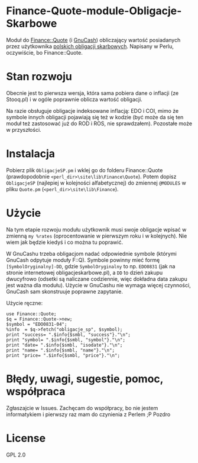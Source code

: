# Finance-Quote-module-Obligacje-Skarbowe

Moduł do [Finance::Quote](https://github.com/finance-quote/finance-quote) (i [GnuCash](https://www.gnucash.org/)) obliczający wartość posiadanych przez użytkownika [polskich obligacji skarbowych](https://www.obligacjeskarbowe.pl/). Napisany w Perlu, oczywiście, bo Finance::Quote.

# Stan rozwoju

Obecnie jest to pierwsza wersja, która sama pobiera dane o inflacji (ze Stooq.pl) i w ogóle poprawnie oblicza wartość obligacji.

Na razie obsługuje obligacje indeksowane inflacją: EDO i COI, mimo że symbole innych obligacji pojawiają się też w kodzie (być może da się ten moduł też zastosować już do ROD i ROS, nie sprawdzałem). Pozostałe może w przyszłości.

# Instalacja

Pobierz plik `ObligacjeSP.pm` i wklej go do folderu Finance::Quote (prawdopodobnie `<perl_dir>\site\lib\Finance\Quote`). Potem dopisz `ObligacjeSP` (najlepiej w kolejności alfabetycznej) do zmiennej `@MODULES` w pliku `Quote.pm` (`<perl_dir>\site\lib\Finance`).

# Użycie

Na tym etapie rozwoju modułu użytkownik musi swoje obligacje wpisać w zmienną `my %rates` (oprocentowanie w pierwszym roku i w kolejnych). Nie wiem jak będzie kiedyś i co można tu poprawić.

W GnuCashu trzeba obligacjom nadać odpowiednie symbole (którymi GnuCash odpytuje moduły F::Q). Symbole powinny mieć formę `[SymbolOryginalny]-DD`, gdzie `SymbolOryginalny` to np. `EDO0831` (jak na stronie internetowej obligacjeskarbowe.pl), a `DD` to dzień zakupu dwucyfrowo (odsetki są naliczane codziennie, więc dokładna data zakupu jest ważna dla modułu). Użycie w GnuCashu nie wymaga więcej czynności, GnuCash sam skonstruuje poprawne zapytanie.

Użycie ręczne:

```
use Finance::Quote;
$q = Finance::Quote->new;
$symbol = "EDO0831-04";
%info  = $q->fetch("obligacje_sp", $symbol);
print "success= ".$info{$smbl, "success"}."\n";
print "symbol= ".$info{$smbl, "symbol"}."\n";
print "date= ".$info{$smbl, "isodate"}."\n";
print "name= ".$info{$smbl, "name"}."\n";
print "price= ".$info{$smbl, "price"}."\n";
```

# Błędy, uwagi, sugestie, pomoc, współpraca

Zgłaszajcie w Issues. Zachęcam do współpracy, bo nie jestem informatykiem i pierwszy raz mam do czynienia z Perlem ;P Pozdro

# License
GPL 2.0
